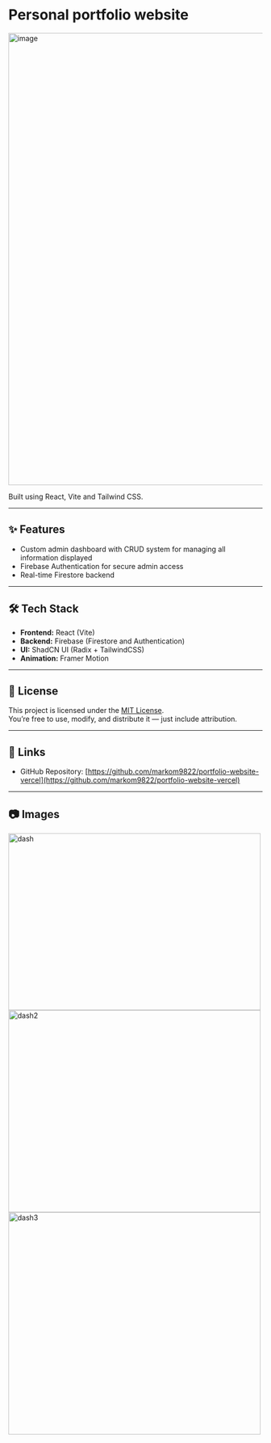 # Personal portfolio website

<img width="1908" height="895" alt="image" src="https://github.com/user-attachments/assets/3b664962-3bc3-4041-964f-422ffafa9578" />


Built using React, Vite and Tailwind CSS.

---

## ✨ Features

- Custom admin dashboard with CRUD system for managing all information displayed
- Firebase Authentication for secure admin access
- Real-time Firestore backend
  
---

## 🛠 Tech Stack

- **Frontend:** React (Vite)
- **Backend:** Firebase (Firestore and Authentication)
- **UI:** ShadCN UI (Radix + TailwindCSS)
- **Animation:** Framer Motion

---

## 🪪 License

This project is licensed under the [MIT License](./LICENSE).  
You’re free to use, modify, and distribute it — just include attribution.

---

## 📎 Links

- GitHub Repository: [https://github.com/markom9822/portfolio-website-vercel](https://github.com/markom9822/portfolio-website-vercel)

---

## 📷 Images

<img width="500" height="350" alt="dash" src="https://github.com/user-attachments/assets/730141e3-b66a-4d52-a8c5-977a2e55f43a" />
<img width="500" height="400" alt="dash2" src="https://github.com/user-attachments/assets/5933df0a-8261-498c-ae8c-f3f916493f87" />
<img width="500" height="440" alt="dash3" src="https://github.com/user-attachments/assets/4a3c9c33-3391-45b4-b3d4-c4ff624998d0" />



